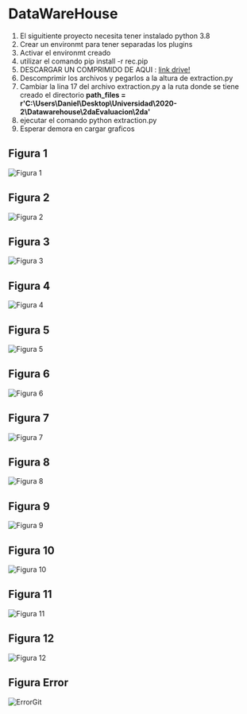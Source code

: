# DataWareHouse
1. El siguitiente proyecto necesita tener instalado python 3.8
2. Crear un environmt para tener separadas los plugins
3. Activar el environmt creado
4. utilizar el comando pip install -r rec.pip
5. DESCARGAR UN COMPRIMIDO DE AQUI : [link drive!](https://drive.google.com/file/d/1kgIfQM5Zw_hZurfn9Ry1-vaTH5rqOpho/view?usp=sharing)
6. Descomprimir los archivos y pegarlos a la altura de extraction.py
7. Cambiar la lina 17 del archivo extraction.py a la ruta donde se tiene creado el directorio
**path_files = r'C:\Users\Daniel\Desktop\Universidad\2020-2\Datawarehouse\2daEvaluacion\2da'**
8. ejecutar el comando python extraction.py
9. Esperar demora en cargar graficos
## Figura 1
![Figura 1](img/Imagen1.png?raw=true)
## Figura 2
![Figura 2](img/Imagen2.png?raw=true)
## Figura 3
![Figura 3](img/Imagen3.png?raw=true)
## Figura 4
![Figura 4](img/Imagen4.png?raw=true)
## Figura 5
![Figura 5](img/Imagen5.png?raw=true)
## Figura 6
![Figura 6](img/Imagen6.png?raw=true)
## Figura 7
![Figura 7](img/Imagen7.png?raw=true)
## Figura 8
![Figura 8](img/Imagen8.png?raw=true)
## Figura 9
![Figura 9](img/Imagen9.png?raw=true)
## Figura 10
![Figura 10](img/Imagen10.png?raw=true)
## Figura 11
![Figura 11](img/Imagen11.png?raw=true)
## Figura 12
![Figura 12](img/Imagen12.png?raw=true)
## Figura Error
![ErrorGit](img/errorGit.png?raw=true)




